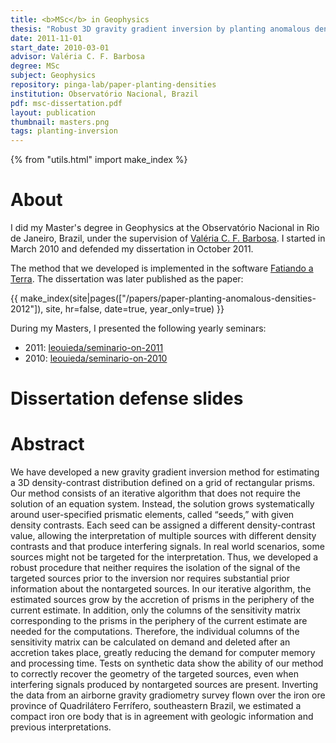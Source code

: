 ```yaml
---
title: <b>MSc</b> in Geophysics
thesis: "Robust 3D gravity gradient inversion by planting anomalous densities"
date: 2011-11-01
start_date: 2010-03-01
advisor: Valéria C. F. Barbosa
degree: MSc
subject: Geophysics
repository: pinga-lab/paper-planting-densities
institution: Observatório Nacional, Brazil
pdf: msc-dissertation.pdf
layout: publication
thumbnail: masters.png
tags: planting-inversion
---
```


{% from "utils.html" import make_index %}

# About

I did my Master's degree in Geophysics at the Observatório Nacional in Rio de
Janeiro, Brazil, under the supervision of
[Valéria C. F. Barbosa](http://lattes.cnpq.br/0391036221142471).
I started in March 2010 and defended my dissertation in October 2011.

The method that we developed is implemented in the software
[Fatiando a Terra](https://www.fatiando.org).
The dissertation was later published as the paper:

<div>
    {{ make_index(site|pages(["/papers/paper-planting-anomalous-densities-2012"]), site, hr=false, date=true, year_only=true) }}
</div>

During my Masters, I presented the following yearly seminars:

* 2011: [leouieda/seminario-on-2011](https://github.com/leouieda/seminario-on-2011)
* 2010: [leouieda/seminario-on-2010](https://github.com/leouieda/seminario-on-2010)


# Dissertation defense slides

<script async class="speakerdeck-embed"
data-id="bd870aa438774d84974048becca502a1" data-ratio="1.33159947984395"
src="//speakerdeck.com/assets/embed.js"></script>

# Abstract

We have developed a new gravity gradient inversion method for estimating a 3D
density-contrast distribution defined on a grid of rectangular prisms. Our
method consists of an iterative algorithm that does not require the solution of
an equation system. Instead, the solution grows systematically around
user-specified prismatic elements, called “seeds,” with given density
contrasts. Each seed can be assigned a different density-contrast value,
allowing the interpretation of multiple sources with different density
contrasts and that produce interfering signals. In real world scenarios, some
sources might not be targeted for the interpretation. Thus, we developed a
robust procedure that neither requires the isolation of the signal of the
targeted sources prior to the inversion nor requires substantial prior
information about the nontargeted sources. In our iterative algorithm, the
estimated sources grow by the accretion of prisms in the periphery of the
current estimate. In addition, only the columns of the sensitivity matrix
corresponding to the prisms in the periphery of the current estimate are needed
for the computations. Therefore, the individual columns of the sensitivity
matrix can be calculated on demand and deleted after an accretion takes place,
greatly reducing the demand for computer memory and processing time. Tests on
synthetic data show the ability of our method to correctly recover the geometry
of the targeted sources, even when interfering signals produced by nontargeted
sources are present. Inverting the data from an airborne gravity gradiometry
survey flown over the iron ore province of Quadrilátero Ferrífero, southeastern
Brazil, we estimated a compact iron ore body that is in agreement with geologic
information and previous interpretations.
